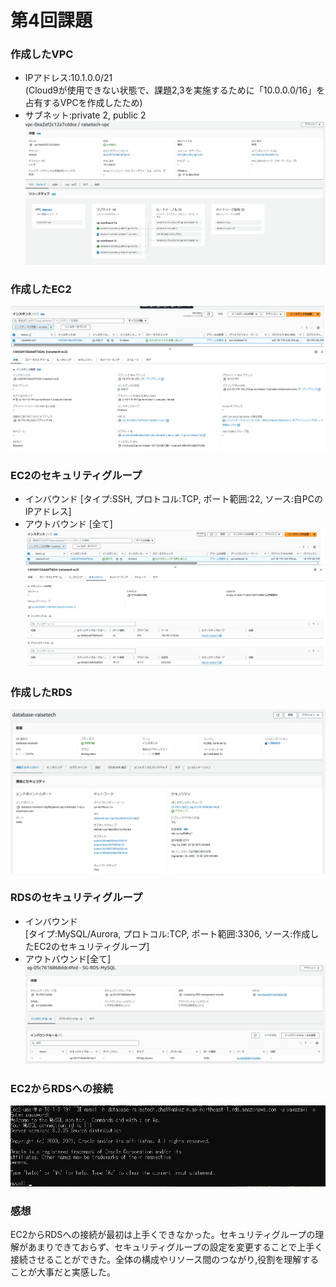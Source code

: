 # 第4回課題

### 作成したVPC
- IPアドレス:10.1.0.0/21<br>
(Cloud9が使用できない状態で、課題2,3を実施するために「10.0.0.0/16」を占有するVPCを作成したため)
- サブネット:private 2, public 2
![](image/image01.png)

### 作成したEC2
![](image/image02.png)

### EC2のセキュリティグループ
- インバウンド [タイプ:SSH, プロトコル:TCP, ポート範囲:22, ソース:自PCのIPアドレス]
- アウトバウンド [全て]
![](image/image03.png)

### 作成したRDS
![](image/image04.png)

### RDSのセキュリティグループ
- インバウンド<br>
[タイプ:MySQL/Aurora, プロトコル:TCP, ポート範囲:3306, ソース:作成したEC2のセキュリティグループ]<br>
- アウトバウンド[全て]
![](image/image05.png)

### EC2からRDSへの接続
![](image/image06.png)

### 感想
EC2からRDSへの接続が最初は上手くできなかった。セキュリティグループの理解があまりできておらず、セキュリティグループの設定を変更することで上手く接続させることができた。全体の構成やリソース間のつながり,役割を理解することが大事だと実感した。
